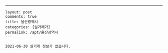 ---
    layout: post
    comments: true
    title: 울산광역시
    categories: [실거래가]
    permalink: /apt/울산광역시
    ---

    2021-06-30 실거래 정보가 없습니다.

    